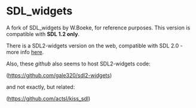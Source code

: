 # SDL_widgets

A fork of SDL_widgets by W.Boeke, for reference purposes. This version is compatible with **SDL 1.2 only**.

There is a SDL2-widgets version on the web, compatible with SDL 2.0 - more info [here](http://members.chello.nl/w.boeke/SDL-widgets/).

Also, these *github* also seems to host SDL2-widgets code:

(https://github.com/gale320/sdl2-widgets)

and not exactly, but related:

(https://github.com/actsl/kiss_sdl)




